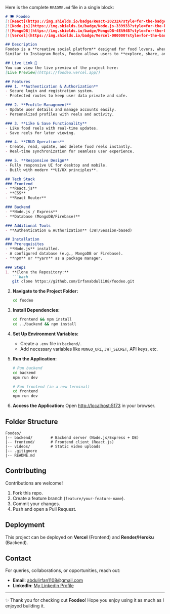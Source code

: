 Here is the complete `README.md` file in a single block:

```markdown
# 🍽️ Foodeo
[![React](https://img.shields.io/badge/React-20232A?style=for-the-badge&logo=react&logoColor=61DAFB)](https://reactjs.org/)
[![Node.js](https://img.shields.io/badge/Node.js-339933?style=for-the-badge&logo=nodedotjs&logoColor=white)](https://nodejs.org/)
[![MongoDB](https://img.shields.io/badge/MongoDB-4EA94B?style=for-the-badge&logo=mongodb&logoColor=white)](https://www.mongodb.com/)
[![Vercel](https://img.shields.io/badge/Vercel-000000?style=for-the-badge&logo=vercel&logoColor=white)](https://vercel.com/)

## Description
Foodeo is a **creative social platform** designed for food lovers, where short, engaging food reels take the spotlight.  
Similar to Instagram Reels, Foodeo allows users to **explore, share, and enjoy bite-sized food videos** — from mouth-watering recipes and street food adventures to restaurant highlights and kitchen hacks.

## Live Link 🎉
You can view the live preview of the project here:  
[Live Preview](https://foodeo.vercel.app/)  

## Features
### 1. **Authentication & Authorization**
- Secure login and registration system.
- Protected routes to keep user data private and safe.

### 2. **Profile Management**
- Update user details and manage accounts easily.
- Personalized profiles with reels and activity.

### 3. **Like & Save Functionality**
- Like food reels with real-time updates.
- Save reels for later viewing.

### 4. **CRUD Operations**
- Create, read, update, and delete food reels instantly.
- Real-time synchronization for seamless user experience.

### 5. **Responsive Design**
- Fully responsive UI for desktop and mobile.
- Built with modern **UI/UX principles**.

## Tech Stack
### Frontend
- **React.js**
- **CSS**
- **React Router**

### Backend
- **Node.js / Express**
- **Database (MongoDB/Firebase)**

### Additional Tools
- **Authentication & Authorization** (JWT/Session-based)

## Installation
### Prerequisites
- **Node.js** installed.
- A configured database (e.g., MongoDB or Firebase).
- **npm** or **yarn** as a package manager.

### Steps
1. **Clone the Repository:**
   ```bash
   git clone https://github.com/Irfanabdul1108/foodeo.git
   ```

2. **Navigate to the Project Folder:**

   ```bash
   cd foodeo
   ```

3. **Install Dependencies:**

   ```bash
   cd frontend && npm install
   cd ../backend && npm install
   ```

4. **Set Up Environment Variables:**

   * Create a `.env` file in `backend/`.
   * Add necessary variables like `MONGO_URI`, `JWT_SECRET`, API keys, etc.

5. **Run the Application:**

   ```bash
   # Run backend
   cd backend
   npm run dev

   # Run frontend (in a new terminal)
   cd frontend
   npm run dev
   ```

6. **Access the Application:**
   Open [http://localhost:5173](http://localhost:5173) in your browser.

## Folder Structure

```
Foodeo/
|-- backend/        # Backend server (Node.js/Express + DB)
|-- frontend/       # Frontend client (React.js)
|-- videos/         # Static video uploads
|-- .gitignore
|-- README.md
```

## Contributing

Contributions are welcome!

1. Fork this repo.
2. Create a feature branch (`feature/your-feature-name`).
3. Commit your changes.
4. Push and open a Pull Request.

## Deployment

This project can be deployed on **Vercel** (Frontend) and **Render/Heroku** (Backend).

## Contact

For queries, collaborations, or opportunities, reach out:

* **Email**: [abdulirfan1108@gmail.com](mailto:abdulirfan1108@gmail.com)
* **LinkedIn**: [My LinkedIn Profile](https://www.linkedin.com/in/abdul-irfan-53728a270/)

---

✨ Thank you for checking out **Foodeo**! Hope you enjoy using it as much as I enjoyed building it.
```
